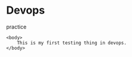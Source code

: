 # Devops
practice<html>
    <head>
        <title>
            First Web Page
        </title>
    </head>
 
    <body>
        This is my first testing thing in devops.
    </body>
</html>
